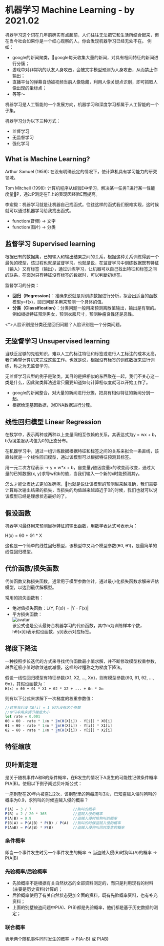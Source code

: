 机器学习 Machine Learning - by 2021.02
======================================
机器学习这个词在几年前确实有点超前，人们往往无法把它和生活所结合起来，但在当今社会如果你是一个细心观察的人，你会发现机器学习已经无处不在。
例如：
- google的新闻聚类，google每天收集大量的新闻，对具有相同特征的新闻进行分簇；
- 游戏中对非常坑的队友人身攻击，会被文字模型预测为人身攻击，从而禁止你输出；
- 直播平台的弹幕自动被视频当前人像隐藏，利用人像关键点识别，即可抓取人像出现的坐标点；
- 等等～

机器学习是人工智能的一个发展方向，机器学习和深度学习都属于人工智能的一个子集。

机器学习分为以下三种方式：
- 监督学习
- 无监督学习
- 强化学习

## What is Machine Learning?
Arthur Samuel (1959): 在没有明确设定的情况下，使计算机具有学习能力的研究领域。

Tom Mitchell (1998): 计算机程序从经验E中学习，解决某一任务T进行某一性能度量P，通过P测定在T上的表现因经验E而提高。

李宏毅：机器学习就是让机器自己找函式。往往这样的函式我们很难实现，这时候就可以通过机器学习给我找出函式。
- function(音频) -> 文字
- function(图片) -> 分类

## 监督学习 Supervised learning
根据已有的数据集，已知输入和输出结果之间的关系，根据这种关系训练得到一个最优的模型，该过程也就是监督学习。也就是说，在监督学习中训练数据既有特征（输入）又有标签（输出），通过训练学习，让机器可以自己找出特征和标签之间的联系，在面对只有特征没有标签的数据时，可以判断初标签。

监督学习的分类：
- **回归（Regression）**：准确来说就是对训练数据进行分析，拟合出适当的函数模型y=f(x)，回归问题多用来预测一个具体的值。
- **分类（Classification）**：分类问题一般用来预测离散值输出，输出是有限的。例如根据特征预测男女，预测衣服尺寸，预测肿瘤良性还是恶性。

<*>人脸识别是分类还是回归问题？人脸识别是一个分类问题。


## 无监督学习 Unsupervised learning
当缺乏足够的先验知识，难以人工的标注特征和标签或进行人工标注的成本太高，我们希望计算机来完成这些工作。也就是说，根据没有标签的训练数据来进行训练，称之为无监督学习。

无监督学习典型的例子是聚类。其目的是把相似的东西聚在一起，我们不关心这一类是什么，因此聚类算法通常只需要知道如何计算相似度就可以开始工作了。

- google的新闻整合，对大量的新闻进行分簇，把具有相似特征的新闻分到一起。
- 根据给定基因数据，对DNA数据进行分簇。

## 线性回归模型 Linear Regression
在数学中，表示两种或两种以上变量间相互依赖的关系，其表达式为y = wx + b，b为误差服从均值为0的正态分布。

在机器学习中，通过一组训练数据根据特征和标签之间的关系来拟合一条直线，该直线就是一个线性回归模型，通过该模型可以根据特征预测其标签。

用一元二次方程表示 -> y = w*x + b，自变量y随因变量x的改变而改变，通过大量的已知数据{x, y}求导w和b的值，当我们输入一个新的x时能预测其y。

怎么才能让表达式更加准确呢，也就是说让该模型的预测越来越准确，我们需要计算每次输出结果的损失，当损失的均值越来越趋近于0的时候，我们也就可以说该模型已经是理想状态最好的了。


## 假设函数
机器学习最终用来预测目标特征的输出函数，用数学表达式可表示为：

H(x) = θ0 + Θ1 * X

这也是一个简单的线性回归模型，该模型中又两个模型参数(θ0, θ1)，是最简单的线性回归模型。


## 代价函数/损失函数
代价函数又称损失函数，通常用于模型参数估计，通过最小化损失函数求解来评估模型，以达到最优解模型。

常用的损失函数有：
- 绝对值损失函数：L(Y, F(x)) = |Y - F(x)|
- 平方损失函数：<br/>![avatar](./glow/draftdoc/images/loss.png)<br/>
该公式也是公认最符合机器学习的代价函数，其中m为训练样本个数，hθ(x[i])表示假设函数，y[i]表示对应标签。

## 梯度下降法
一种按照步长迭代的方式来寻找代价函数最小值求解，并不断修改模型权重参数，越靠近极小值时收敛速度减慢，这样的过程称之为梯度下降法。

假设一线性回归模型有特征参数{X1, X2, ..., Xn}，则有模型参数{θ0, θ1, θ2, ..., θn}，其假设函数为：  
`H(x) = θ0 + Θ1 * X1 + Θ2 * X2 + ... + Θn * Xn`

则有以下公式来求解下一次梯度的权重参数值：
```ts
//这里我们设 X0[i] = 1 因为没有这个参数
//学习率用来调节梯度大小
let rate = 0.001
θ0 = θ0 - rate * 1/m * ∑m(H(X[i]) - Y[i]) * X0[i]
θ1 = θ0 - rate * 1/m * ∑m(H(X[i]) - Y[i]) * X1[i]
θ2 = θ0 - rate * 1/m * ∑m(H(X[i]) - Y[i]) * X2[i]
```

## 特征缩放


## 贝叶斯定理
是关于随机事件A和B的条件概率，在B发生的情况下A发生的可能性记做条件概率P(A|B)。使用以下例子阐述贝叶斯公式：

一座别墅在20年内被盗过2次，该别墅里的狗每周叫3次，已知盗贼入侵时狗叫的概率为0.9，求狗叫的时候盗贼入侵的概率？
```ts
P(A) = 3 / 7                   //狗叫的概率
P(B) = 2 / 20 * 365            //盗贼入侵的概率
P(A|B) = 0.9                   //盗贼入侵时候狗叫的概率
P(B|A) = P(A|B) * P(B) / P(A)  //狗叫的时候盗贼入侵的概率
P(A∩B) = P(A|B) * P(B)         //盗贼入侵狗叫同时发生的概率
```
### 条件概率
即当一个事件发生时另一个事件发生的概率 -> 当盗贼入侵(B)时狗叫(A)的概率 -> P(A|B)
### 先验概率/后验概率
- 先验概率不是根据有关自然状态的全部资料测定的，而只是利用现有的材料(主要是历史资料)计算的；
- 后验概率使用了有关自然状态更加全面的资料，既有先验概率资料，也有补充资料；
- 上面的别墅被盗问题中P(A)、P(B)都是先验概率，他们都是基于历史数据的测定；

### 联合概率
表示两个随机事件同时发生的概率 -> P(A∩B) 或 P(AB)
